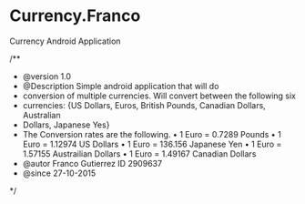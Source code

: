 # Currency.Franco 
Currency Android Application

/** 
* @version 1.0
* @Description Simple android application that will do
* conversion of multiple currencies. Will convert between the following six
* currencies: {US Dollars, Euros, British Pounds, Canadian Dollars, Australian 
*  Dollars, Japanese Yes}
* The Conversion rates are the following.
• 1 Euro = 0.7289 Pounds
• 1 Euro = 1.12974 US Dollars
• 1 Euro = 136.156 Japanese Yen
• 1 Euro = 1.57155 Austrailian Dollars
• 1 Euro = 1.49167 Canadian Dollars
* @autor Franco Gutierrez ID 2909637
* @since 27-10-2015

*/

